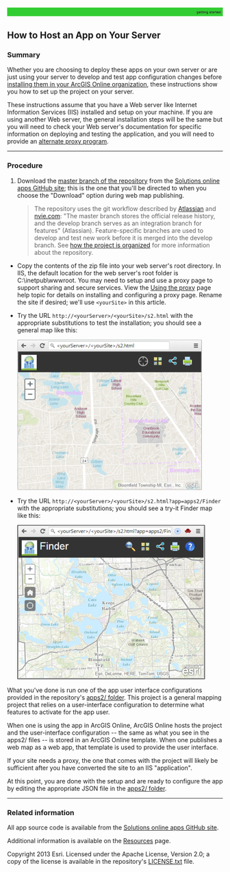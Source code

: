 [how the project is organized]: HowProjectIsOrganized.md
[master branch of the repository]: https://github.com/Esri/local-government-online-apps/archive/master.zip
[Atlassian]: https://www.atlassian.com/git/workflows#!workflow-gitflow
[nvie.com]: http://nvie.com/posts/a-successful-git-branching-model/
[alternate proxy program]: https://github.com/esri/resource-proxy
[default map]: images/defaultMap.png "default map"
[default Finder map]: images/defaultFinderMap.png "default Finder"
[apps2/ folder]: ../../apps2/
[Using the proxy]: https://developers.arcgis.com/javascript/jshelp/ags_proxy.html

[Solutions online apps GitHub site]: https://github.com/Esri/local-government-online-apps
[Resources]: Resources.md
[LICENSE.txt]: ../../LICENSE.txt
[hostonline]: HowToCreateCustomTemplate.md

![](images/gettingStarted.png)

## How to Host an App on Your Server

### Summary

Whether you are choosing to deploy these apps on your own server or are just using your server to develop and test app configuration changes before [installing them in your ArcGIS Online organization][hostonline], these instructions show you how to set up the project on your server.

These instructions assume that you have a Web server like Internet Information Services (IIS) installed and setup on your machine. If you are using another Web server, the general installation steps will be the same but you will need to check your Web server's documentation for specific information on deploying and testing the application, and you will need to provide an [alternate proxy program][].

----------
### Procedure

1. Download the [master branch of the repository][] from the [Solutions online apps GitHub site][]; this is the one that you'll be directed to when you choose the "Download" option during web map publishing.

    > The repository uses the git workflow described by [Atlassian][] and [nvie.com][]: "The master branch stores the official release history, and the develop branch serves as an integration branch for features" (Atlassian). Feature-specific branches are used to develop and test new work before it is merged into the develop branch. See [how the project is organized][] for more information about the repository.

* Copy the contents of the zip file into your web server's root directory. In IIS, the default location for the web server's root folder is C:\inetpub\wwwroot. You may need to setup and use a proxy page to support sharing and secure services. View the [Using the proxy][] page help topic for details on installing and configuring a proxy page. Rename the site if desired; we'll use `<yourSite>` in this article.

* Try the URL `http://<yourServer>/<yourSite>/s2.html` with the appropriate substitutions to test the installation; you should see a general map like this:

    ![default map][]

* Try the URL `http://<yourServer>/<yourSite>/s2.html?app=apps2/Finder` with the appropriate substitutions; you should see a try-it Finder map like this:

    ![default Finder map][]

What you've done is run one of the app user interface configurations provided in the repository's [apps2/ folder][]. This project is a general mapping project that relies on a user-interface configuration to determine what features to activate for the app user.

When one is using the app in ArcGIS Online, ArcGIS Online hosts the project and the user-interface configuration -- the same as what you see in the apps2/ files -- is stored in an ArcGIS Online template. When one publishes a web map as a web app, that template is used to provide the user interface.

If your site needs a proxy, the one that comes with the project will likely be sufficient after you have converted the site to an IIS "application".

At this point, you are done with the setup and are ready to configure the app by editing the appropriate JSON file in the [apps2/ folder][].

----------
### Related information

All app source code is available from the [Solutions online apps GitHub site][].

Additional information is available on the [Resources][] page.

Copyright 2013 Esri. Licensed under the Apache License, Version 2.0; a copy of the license is available in the repository's [LICENSE.txt][] file.